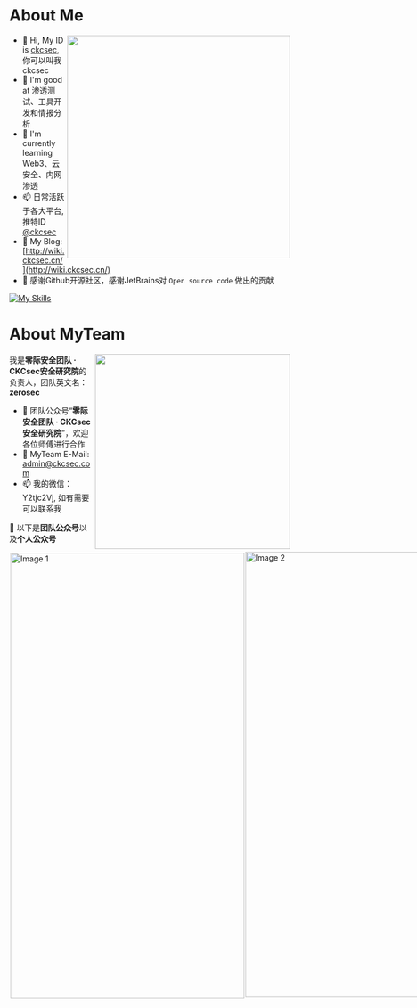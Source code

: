 # About Me

<img align='right' src="https://github-readme-stats.zohan.tech/api?username=ckcsec&hide_title=true&hide_border=true&show_icons=true&include_all_commits=true&bg_color=0,EC6C6C,FFD479,FFFC79,73FA79&theme=graywhite&locale=cn" width="400">

- 👋 Hi, My ID is [ckcsec](https://twitter.com/ckcsec), 你可以叫我ckcsec
- 👀 I'm good at 渗透测试、工具开发和情报分析
- 🌱 I'm currently learning Web3、云安全、内网渗透
- 📫 日常活跃于各大平台, 推特ID [@ckcsec](https://twitter.com/ckcsec)
- 👋 My Blog: [http://wiki.ckcsec.cn/](http://wiki.ckcsec.cn/)
- 💞️ 感谢Github开源社区，感谢JetBrains对 `Open source code` 做出的贡献

[![My Skills](https://skillicons.dev/icons?i=python,flask,java,spring,idea,go,aws,cloudflare,gcp,linux,raspberrypi,docker,kubernetes,bash,php,html,js,androidstudio,cpp,c,git,githubactions,md,mysql,redis,arduino,ps,pr,twitter)](https://skillicons.dev)

# About MyTeam

<img align='right' src="" width="350">

我是**零际安全团队 · CKCsec安全研究院**的负责人，团队英文名：**zerosec**

- 💞️ 团队公众号“**零际安全团队 · CKCsec安全研究院**”，欢迎各位师傅进行合作
- 👋 MyTeam E-Mail: admin@ckcsec.com
- 📫 我的微信：Y2tjc2Vj, 如有需要可以联系我

💬 以下是**团队公众号**以及**个人公众号**

<div style="display: flex;">
  <img src="https://ckcsec.oss-cn-hangzhou.aliyuncs.com/img/friend2.png" alt="Image 1" style="width: 420px; height: 800px; margin: 2px;">
  <img src="https://ckcsec.oss-cn-hangzhou.aliyuncs.com/img/friend.png" alt="Image 2" style="width: 420px; height: 800px; margin: 2px
</div>


# My Future

<table>
  <tr>
    <td>🥰恭喜您成为第</td>
    <td><img src="https://profile-counter.glitch.me/ckcsec/count.svg" alt="" /></td>
    <td>位访客，感谢您的关注和支持~😍</td>
  </tr>
</table>


- 💞会尝试上传我开发的一些安全工具和其它开源项目
- 🌱 公司承接各类安全项目，安全培训，渗透测试，红队检测，欢迎与我联系～
- 👋 分享优质渗透测试文章，欢迎师傅们一起交流～
